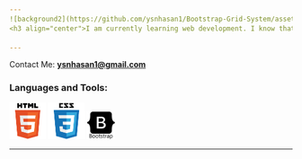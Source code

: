 ```yaml
---
![background2](https://github.com/ysnhasan1/Bootstrap-Grid-System/assets/102024926/2b112b01-1b6e-41ca-a3cf-6b0157ef0321)
<h3 align="center">I am currently learning web development. I know that as long as I don’t give up, I will get better.</h3>

---
```


Contact Me: **ysnhasan1@gmail.com**

<h3 align="left">Languages and Tools:</h3>
<p align="left"> <a href="https://getbootstrap.com" target="_blank" rel="noreferrer"> 
  
<img src="https://raw.githubusercontent.com/devicons/devicon/master/icons/html5/html5-original-wordmark.svg" alt="bootstrap" width="65" height="65"/></a> 
<img src="https://raw.githubusercontent.com/devicons/devicon/master/icons/css3/css3-original-wordmark.svg" alt="css3" width="65" height="65"/></a> 
<img src="https://raw.githubusercontent.com/devicons/devicon/master/icons/bootstrap/bootstrap-plain-wordmark.svg" alt="html5" width="50" height="50"/></a> </p>

---
